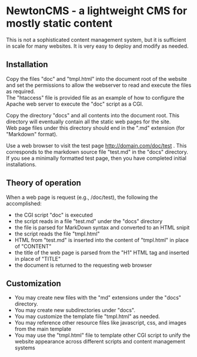 # NewtonCMS - a lightweight CMS for mostly static content

This is not a sophisticated content management system, but it is sufficient in scale for many websites.  It is very easy to deploy and modify as needed.  

## Installation

Copy the files "doc" and "tmpl.html" into the document root of the website and set the permissions to allow the webserver to read and execute the files as required.  
The "htaccess" file is provided file as an example of how to configure the Apache web server to execute the "doc" script as a CGI.

Copy the directory "docs" and all contents into the document root.  This directory will eventually contain all the static web pages for the site.  
Web page files under this directory should end in the ".md" extension (for "Markdown" format).

Use a web browser to visit the test page http://domain.com/doc/test . 
This corresponds to the markdown source file "test.md" in the "docs" directory.
If you see a minimally formatted test page, then you have completed initial installations.

## Theory of operation

When a web page is request (e.g., /doc/test), the following the accomplished:

   * the CGI script "doc" is executed
   * the script reads in a file "test.md" under the "docs" directory
   * the file is parsed for MarkDown syntax and converted to an HTML snipit
   * the script reads the file "tmpl.html"
   * HTML from "test.md" is inserted into the content of "tmpl.html" in place of "CONTENT"
   * the title of the web page is parsed from the "H1" HTML tag and inserted in place of "TITLE"
   * the document is returned to the requesting web browser

## Customization

   * You may create new files with the "md" extensions under the "docs" directory. 
   * You may create new subdirectories under "docs".
   * You may customize the template file "tmpl.html" as needed.
   * You may reference other resource files like javascript, css, and images from the main template
   * You may use the "tmpl.html" file to template other CGI script to unify the website appearance across different scripts and content management systems
   
   
   

